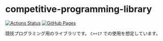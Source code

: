 # competitive-programming-library

[![Actions Status](https://github.com/P-SiZK/competitive-programming-library/workflows/verify/badge.svg)](https://github.com/P-SiZK/competitive-programming-library/actions) [![GitHub Pages](https://img.shields.io/static/v1?label=GitHub+Pages&message=+&color=brightgreen&logo=github)](https://P-SiZK.github.io/competitive-programming-library/)

競技プログラミング用のライブラリです。
`C++17` での使用を想定しています。
